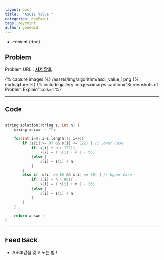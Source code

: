 ```yaml
---
layout: post
title:  "ASCII Value "
categories: KeyPoint
tags: KeyPoint
author: goodGid
---
```

* content
{:toc}


## Problem 
Problem URL : **[시저 암호](https://programmers.co.kr/learn/courses/30/lessons/12926)**


{% capture images %}
    /assets/img/algorithm/ascii_value_1.png
{% endcapture %}
{% include gallery images=images caption="Screenshots of Problem Explain" cols=1 %}

---

## Code

``` cpp

string solution(string s, int n) {
    string answer = "";
   
    for(int i=0; i<s.length(); i++){
        if (s[i] >= 97 && s[i] <= 122) { // Lower Case
            if( s[i] + n > 122){
                s[i] = ( s[i] + n ) - 26;
            }else {
                s[i] = s[i] + n;
            }
        }
        else if (s[i] >= 65 && s[i] <= 90) { // Upper Case
            if( s[i] + n > 90){
                s[i] = ( s[i] + n ) - 26;
            }else {
                s[i] = s[i] + n;
            }
        }
    }

    return answer;
}

```


---

## Feed Back 

* ASCII값을 갖고 노는 법 !